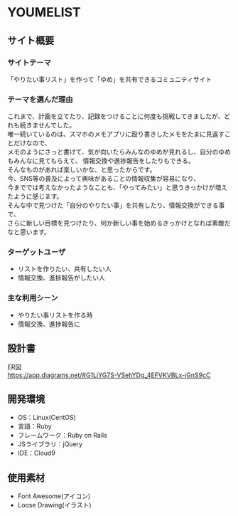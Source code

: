 # YOUMELIST

## サイト概要
### サイトテーマ
「やりたい事リスト」を作って「ゆめ」を共有できるコミュニティサイト

### テーマを選んだ理由
これまで、計画を立てたり、記録をつけることに何度も挑戦してきましたが、どれも続きませんでした。  
唯一続いているのは、スマホのメモアプリに殴り書きしたメモをたまに見返すことだけなので、  
メモのようにさっと書けて、気が向いたらみんなのゆめが見れるし、自分のゆめもみんなに見てもらえて、
情報交換や進捗報告をしたりもできる。  
そんなものがあれば楽しいかな、と思ったからです。  
今、SNS等の普及によって興味があることの情報収集が容易になり、  
今まででは考えなかったようなことも、「やってみたい」と思うきっかけが増えたように感じます。  
そんな中で見つけた「自分のやりたい事」を共有したり、情報交換ができる事で、  
さらに新しい目標を見つけたり、何か新しい事を始めるきっかけとなれば素敵だなと思います。

### ターゲットユーザ
* リストを作りたい、共有したい人
* 情報交換、進捗報告がしたい人

### 主な利用シーン
* やりたい事リストを作る時
* 情報交換、進捗報告に

## 設計書
ER図  
https://app.diagrams.net/#G1LiYG7S-VSehYDg_4EFVKVBLx-jGnS9cC

## 開発環境
- OS：Linux(CentOS)
- 言語：Ruby
- フレームワーク：Ruby on Rails
- JSライブラリ：jQuery
- IDE：Cloud9

## 使用素材
* Font Awesome(アイコン)
* Loose Drawing(イラスト)